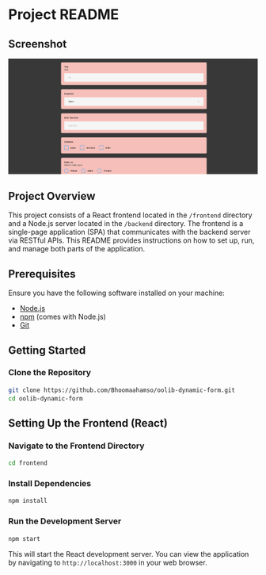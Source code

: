 # Project README

## Screenshot

![Form](image.png)

## Project Overview

This project consists of a React frontend located in the `/frontend` directory and a Node.js server located in the `/backend` directory. The frontend is a single-page application (SPA) that communicates with the backend server via RESTful APIs. This README provides instructions on how to set up, run, and manage both parts of the application.

## Prerequisites

Ensure you have the following software installed on your machine:

- [Node.js](https://nodejs.org/en/download/)
- [npm](https://www.npmjs.com/get-npm) (comes with Node.js)
- [Git](https://git-scm.com/downloads)

## Getting Started

### Clone the Repository

```sh
git clone https://github.com/Bhoomaahamso/oolib-dynamic-form.git
cd oolib-dynamic-form
```


## Setting Up the Frontend (React)

### Navigate to the Frontend Directory

```sh
cd frontend
```

### Install Dependencies

```sh
npm install
```

### Run the Development Server

```sh
npm start
```

This will start the React development server. You can view the application by navigating to `http://localhost:3000` in your web browser.

